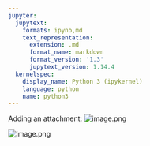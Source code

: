 ```yaml
---
jupyter:
  jupytext:
    formats: ipynb,md
    text_representation:
      extension: .md
      format_name: markdown
      format_version: '1.3'
      jupytext_version: 1.14.4
  kernelspec:
    display_name: Python 3 (ipykernel)
    language: python
    name: python3
---
```


Adding an attachment:
![image.png](attachment:c280a928-8f3f-4c05-9509-f74ac050f29e.png)


![image.png](attachment:0d85c37d-d372-44ea-afc2-2e03f72926d3.png)

```python

```
